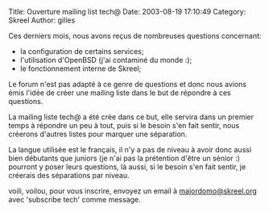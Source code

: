 Title: Ouverture mailing list tech@
Date: 2003-08-19 17:10:49
Category: Skreel
Author: gilles

Ces derniers mois, nous avons reçus de nombreuses questions concernant:

- la configuration de certains services;
- l'utilisation d'OpenBSD (j'ai contaminé du monde :);
- le fonctionnement interne de Skreel;

Le forum n'est pas adapté à ce genre de questions et donc nous avions émis l'idée de créer une mailing liste dans le but de répondre à ces questions.

La mailing liste tech@ a été crée dans ce but, elle servira dans un premier temps à répondre un peu à tout, puis si le besoin s'en fait sentir, nous créerons d'autres listes pour marquer une séparation.

La langue utilisée est le français, il n'y a pas de niveau à avoir donc aussi bien débutants que juniors (je  n'ai pas la prétention d'être un sénior :) pourront y poser leurs questions, là aussi, si le besoin s'en fait sentir, je créerais des séparations par niveau.

voili, voilou, pour vous inscrire, envoyez un email à [majordomo@skreel.org](mailto:majordomo@skreel.org) avec 'subscribe tech' comme message.
